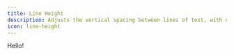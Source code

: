 ```yaml
---
title: Line Height
description: Adjusts the vertical spacing between lines of text, with options like “tight,” “normal,” or “loose.”
icon: line-height
---
```


Hello!
